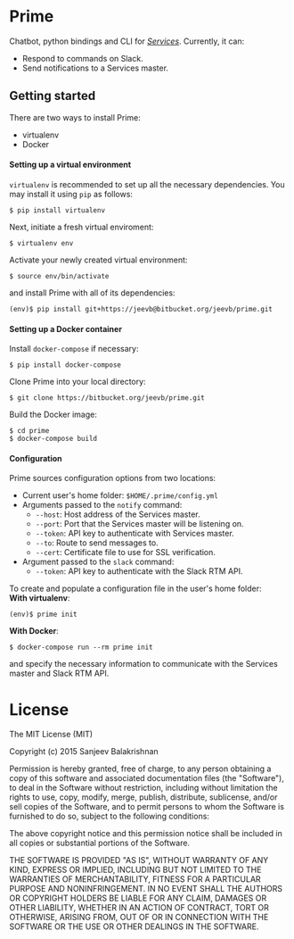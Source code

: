 # Prime

Chatbot, python bindings and CLI for [*Services*](https://bitbucket.org/jeevb/services). Currently, it can:

- Respond to commands on Slack.
- Send notifications to a Services master.

## Getting started

There are two ways to install Prime:

- virtualenv
- Docker

#### Setting up a virtual environment
`virtualenv` is recommended to set up all the necessary dependencies. You may install it using `pip` as follows:
```
$ pip install virtualenv
```

Next, initiate a fresh virtual enviroment:
```
$ virtualenv env
```

Activate your newly created virtual environment:
```
$ source env/bin/activate
```

and install Prime with all of its dependencies:
```
(env)$ pip install git+https://jeevb@bitbucket.org/jeevb/prime.git
```

#### Setting up a Docker container
Install `docker-compose` if necessary:
```
$ pip install docker-compose
```

Clone Prime into your local directory:
```
$ git clone https://bitbucket.org/jeevb/prime.git
```

Build the Docker image:
```
$ cd prime
$ docker-compose build
```

#### Configuration
Prime sources configuration options from two locations:

- Current user's home folder: `$HOME/.prime/config.yml`
- Arguments passed to the `notify` command:
    - `--host`: Host address of the Services master.
    - `--port`: Port that the Services master will be listening on.
    - `--token`: API key to authenticate with Services master.
    - `--to`: Route to send messages to.
    - `--cert`: Certificate file to use for SSL verification.
- Argument passed to the `slack` command:
    - `--token`: API key to authenticate with the Slack RTM API.

To create and populate a configuration file in the user's home folder:  
**With virtualenv**:
```
(env)$ prime init
```
**With Docker**:
```
$ docker-compose run --rm prime init
```
and specify the necessary information to communicate with the Services master and Slack RTM API.


# License

The MIT License (MIT)

Copyright (c) 2015 Sanjeev Balakrishnan

Permission is hereby granted, free of charge, to any person obtaining a copy
of this software and associated documentation files (the "Software"), to deal
in the Software without restriction, including without limitation the rights
to use, copy, modify, merge, publish, distribute, sublicense, and/or sell
copies of the Software, and to permit persons to whom the Software is
furnished to do so, subject to the following conditions:

The above copyright notice and this permission notice shall be included in
all copies or substantial portions of the Software.

THE SOFTWARE IS PROVIDED "AS IS", WITHOUT WARRANTY OF ANY KIND, EXPRESS OR
IMPLIED, INCLUDING BUT NOT LIMITED TO THE WARRANTIES OF MERCHANTABILITY,
FITNESS FOR A PARTICULAR PURPOSE AND NONINFRINGEMENT. IN NO EVENT SHALL THE
AUTHORS OR COPYRIGHT HOLDERS BE LIABLE FOR ANY CLAIM, DAMAGES OR OTHER
LIABILITY, WHETHER IN AN ACTION OF CONTRACT, TORT OR OTHERWISE, ARISING FROM,
OUT OF OR IN CONNECTION WITH THE SOFTWARE OR THE USE OR OTHER DEALINGS IN
THE SOFTWARE.
